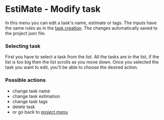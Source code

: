 # EstiMate - Modify task

In this menu you can edit a task's name, estimate or tags.
The inputs have the same rules as in the [task creation](./add-task-menu.md).
The changes automatically saved to the project json file.

### Selecting task
First you have to select a task from the list.
All the tasks are in the list, if the list is too big then the list scrolls as you move down.
Once you selected the task you want to edit, you'll be able to choose the desired action.

### Possible actions
* change task name
* change task estimation
* change task tags
* delete task
* or go back to [project menu](./project-menu.md)

